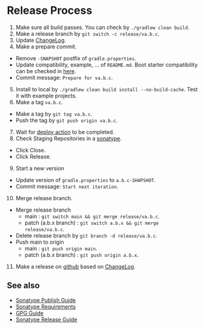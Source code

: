 # Release Process

1. Make sure all build passes. You can check by `./gradlew clean build`.
2. Make a release branch by `git switch -c release/va.b.c`.
3. Update [ChangeLog](https://github.com/naver/spring-batch-plus/wiki/ChangeLog).
4. Make a prepare commit.
  - Remove `-SNAPSHOT` postfix of `gradle.properties`.
  - Update compatibility, example, ... of `README.md`.
    Boot starter compatibility can be checked in [here](https://github.com/spring-projects/spring-boot/blob/main/spring-boot-project/spring-boot-dependencies/build.gradle).
  - Commit message: `Prepare for va.b.c`.
5. Install to local by `./gradlew clean build install --no-build-cache`. Test it with example projects.
6. Make a tag `va.b.c`.
  - Make a tag by `git tag va.b.c`.
  - Push the tag by `git push origin va.b.c`.
7. Wait for [deploy action](https://github.com/naver/spring-batch-plus/actions/workflows/deploy.yml) to be completed.
8. Check Staging Repositories in a [sonatype](https://oss.sonatype.org/).
  - Click Close.
  - Click Release.
9. Start a new version
  - Update version of `gradle.properties` to `a.b.c-SHAPSHOT`.
  - Commit message: `Start next iteration`.
10. Merge release branch.
  - Merge release branch
    - main : `git switch main && git merge release/va.b.c`.
    - patch (a.b.x branch) : `git switch a.b.x && git merge release/va.b.c`.
  - Delete release branch by `git branch -d release/va.b.c`.
  - Push main to origin
    - main : `git push origin main`.
    - patch (a.b.x branch) : `git push origin a.b.x`.
11. Make a release on [github](https://github.com/naver/spring-batch-plus/releases) based
    on [ChangeLog](https://github.com/naver/spring-batch-plus/wiki/ChangeLog).

## See also

- [Sonatype Publish Guide](https://central.sonatype.org/publish/publish-guide/)
- [Sonatype Requirements](https://central.sonatype.org/publish/requirements/)
- [GPG Guide](https://central.sonatype.org/publish/requirements/gpg/)
- [Sonatype Release Guide](https://central.sonatype.org/publish/release/)
